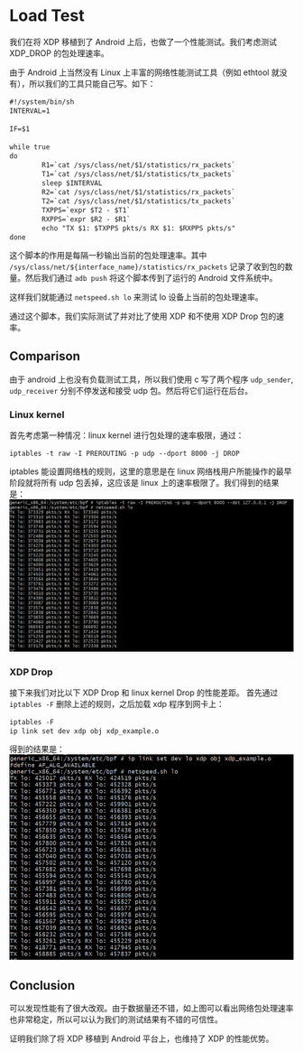 # Load Test

我们在将 XDP 移植到了 Android 上后，也做了一个性能测试。我们考虑测试 XDP_DROP 的包处理速率。

由于 Android 上当然没有 Linux 上丰富的网络性能测试工具（例如 ethtool 就没有），所以我们的工具只能自己写。如下：

```shell
#!/system/bin/sh
INTERVAL=1

IF=$1

while true
do
        R1=`cat /sys/class/net/$1/statistics/rx_packets`
        T1=`cat /sys/class/net/$1/statistics/tx_packets`
        sleep $INTERVAL
        R2=`cat /sys/class/net/$1/statistics/rx_packets`
        T2=`cat /sys/class/net/$1/statistics/tx_packets`
        TXPPS=`expr $T2 - $T1`
        RXPPS=`expr $R2 - $R1`
        echo "TX $1: $TXPPS pkts/s RX $1: $RXPPS pkts/s"
done
```

这个脚本的作用是每隔一秒输出当前的包处理速率。其中 `/sys/class/net/${interface_name}/statistics/rx_packets` 记录了收到包的数量。然后我们通过 `adb push` 将这个脚本传到了运行的 Android 文件系统中。

这样我们就能通过 `netspeed.sh lo` 来测试 lo 设备上当前的包处理速率。

通过这个脚本，我们实际测试了并对比了使用 XDP 和不使用 XDP Drop 包的速率。

## Comparison

由于 android 上也没有负载测试工具，所以我们使用 c 写了两个程序 `udp_sender`, `udp_receiver` 分别不停发送和接受 udp 包。然后将它们运行在后台。

### Linux kernel
首先考虑第一种情况：linux kernel 进行包处理的速率极限，通过：
```shell
iptables -t raw -I PREROUTING -p udp --dport 8000 -j DROP
```
iptables 能设置网络栈的规则，这里的意思是在 linux 网络栈用户所能操作的最早阶段就将所有 udp 包丢掉，这应该是 linux 上的速率极限了。我们得到的结果是：
![](assets/CFH8TATGM4%7D%60ZXWYNY~~8%25F.png)

### XDP Drop

接下来我们对比以下 XDP Drop 和 linux kernel Drop 的性能差距。
首先通过 `iptables -F` 删除上述的规则，之后加载 xdp 程序到网卡上：
```shell
iptables -F
ip link set dev xdp obj xdp_example.o
```

得到的结果是：
![](assets/G0X%24S3X4~FZU~CO68CD4%7B3D.png)

## Conclusion

可以发现性能有了很大改观。由于数据量还不错，如上图可以看出网络包处理速率也非常稳定，所以可以认为我们的测试结果有不错的可信性。

证明我们除了将 XDP 移植到 Android 平台上，也维持了 XDP 的性能优势。

